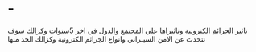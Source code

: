 # -
تاثير الجرائم الكترونية وتاثيراها علي المجتمع والدول في اخر 5سنوات وكزالك سوف نتحدث عن الامن السيبراني وانواع الجرائم الكترونية وكزالك الحد منها 
